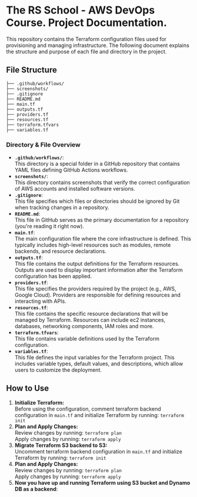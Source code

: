 # The RS School - AWS DevOps Course. Project Documentation.

This repository contains the Terraform configuration files used for provisioning and managing infrastructure. The following document explains the structure and purpose of each file and directory in the project.

## File Structure
```
├── .github/workflows/
├── screenshots/
├── .gitignore
├── README.md
├── main.tf
├── outputs.tf
├── providers.tf
├── resources.tf
├── terraform.tfvars
├── variables.tf
```

### Directory & File Overview

- **```.github/workflows/```**:  
  This directory is a special folder in a GitHub repository that contains YAML files defining GitHub Actions workflows. 
- **```screenshots/```**:  
  This directory contains screenshots that verify the correct configuration of AWS accounts and installed software versions.
- **```.gitignore```**:  
  This file specifies which files or directories should be ignored by Git when tracking changes in a repository.
- **```README.md```**:  
  This file in GitHub serves as the primary documentation for a repository (you're reading it right now).
- **```main.tf```**:  
  The main configuration file where the core infrastructure is defined. This typically includes high-level resources such as modules, remote backends, and resource declarations.
- **```outputs.tf```**:  
  This file contains the output definitions for the Terraform resources. Outputs are used to display important information after the Terraform configuration has been applied.
- **```providers.tf```**:  
  This file specifies the providers required by the project (e.g., AWS, Google Cloud). Providers are responsible for defining resources and interacting with APIs.
- **```resources.tf```**:  
  This file contains the specific resource declarations that will be managed by Terraform. Resources can include ec2 instances, databases, networking components, IAM roles and more.
- **```terraform.tfvars```**:  
  This file contains variable definitions used by the Terraform configuration. 
- **```variables.tf```**:  
  This file defines the input variables for the Terraform project. This includes variable types, default values, and descriptions, which allow users to customize the deployment.

## How to Use

1. **Initialize Terraform:**  
   Before using the configuration, comment terraform backend configuration in ```main.tf``` and initialize Terraform by running:
   ```terraform init```
2. **Plan and Apply Changes:**  
   Review changes by running:
   ```terraform plan```  
   Apply changes by running:
   ```terraform apply```
3. **Migrate Terraform S3 backend to S3:**  
   Uncomment terraform backend configuration in ```main.tf``` and initialize Terraform by running:
   ```terraform init```
4. **Plan and Apply Changes:**  
   Review changes by running:
   ```terraform plan```  
   Apply changes by running:
   ```terraform apply```
5. **Now you have up and running Terraform using S3 bucket and Dynamo DB as a backend**:  
